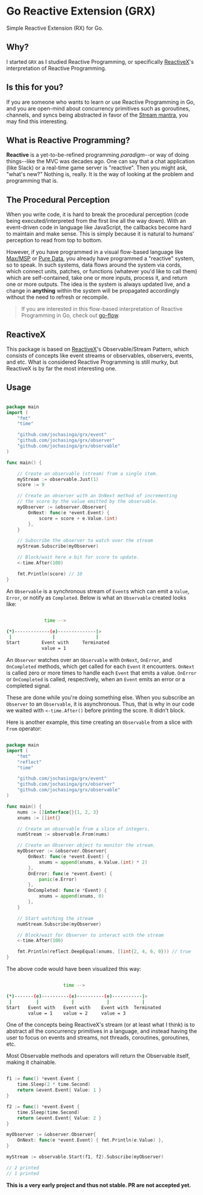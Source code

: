# Go Reactive Extension (GRX)
Simple Reactive Extension (RX) for Go.

## Why?
I started `GRX` as I studied Reactive Programming, or specifically [ReactiveX](http://reactivex.io)'s interpretation of Reactive Programming.

## Is this for you?
If you are someone who wants to learn or use Reactive Programming in Go, and you are open-mind about concurrency primitives such as goroutines, channels, and syncs being abstracted in favor of the [Stream mantra](https://camo.githubusercontent.com/e581baffb3db3e4f749350326af32de8d5ba4363/687474703a2f2f692e696d6775722e636f6d2f4149696d5138432e6a7067), you may find this interesting. 

## What is Reactive Programming?
**Reactive** is a yet-to-be-refined programming *paradigm*--or way of doing things--like the MVC was decades ago. One can say that a chat application (like Slack) or a real-time game server is "reactive". Then you might ask, "what's new?" Nothing is, really. It is the way of looking at the problem and programming that is.

## The Procedural Perception
When you write code, it is hard to break the procedural perception (code being executed/interpreted from the first line all the way down). With an event-driven code in language like JavaScript, the callbacks become hard to maintain and make sense. This is simply because it is natural to humans' perception to read from top to bottom.

However, if you have programmed in a visual flow-based language like [Max/MSP](https://cycling74.com/products/max/#.WAGV0dwgd0I) or [Pure Data](https://puredata.info/), you already have programmed a "reactive" system, so to speak. In such systems, data flows around the system via cords, which connect units, patches, or functions (whatever you'd like to call them) which are self-contained, take one or more inputs, process it, and return one or more outputs. The idea is the system is always updated live, and a change in **anything** within the system will be propagated accordingly without the need to refresh or recompile.

> If you are interested in this flow-based interpretation of Reactive Programming in Go, check out [go-flow](https://github.com/trustmaster/goflow).

## ReactiveX
This package is based on [ReactiveX](http://reactivex.io)'s Observable/Stream Pattern, which consists of concepts like event streams or observables, observers, events, and etc. What is considered Reactive Programming is still murky, but ReactiveX is by far the most interesting one.

## Usage

```go

package main
import (
	"fmt"
	"time"

	"github.com/jochasinga/grx/event"
    "github.com/jochasinga/grx/observer"
	"github.com/jochasinga/grx/observable"
)

func main() {

	// Create an observable (stream) from a single item.
	myStream := observable.Just(1)
	score := 9

	// Create an observer with an OnNext method of incrementing
	// the score by the value emitted by the observable.
	myObserver := &observer.Observer{
		OnNext: func(e *event.Event) {
			score = score + e.Value.(int)
		},
	}

	// Subscribe the observer to watch over the stream
	myStream.Subscribe(myObserver)

	// Block/wait here a bit for score to update.
	<-time.After(100)

	fmt.Println(score) // 10
}

```

An `Observable` is a synchronous stream of `Event`s which can emit a `Value`, `Error`,
or notify as `Completed`. Below is what an `Observable` created looks like:

```bash

              time -->

(*)-------------(e)--------------|>
 |               |               |
Start        Event with     Terminated
             value = 1

```

An `Observer` watches over an `Observable` with `OnNext`, `OnError`, and `OnCompleted` methods, which get called for each `Event` it encounters. `OnNext` is called zero or more times to handle each `Event` that emits a value. `OnError` or `OnCompleted` is called, respectively, when an `Event` emits an error or a completed signal.

These are done while you're doing something else. When you subscribe an `Observer` to an `Observable`, it is asynchronous. Thus, that is why in our code we waited with `<-time.After()` before printing the score. It didn't block.

Here is another example, this time creating an `Observable` from a slice with `From` operator:

```go

package main
import (
	"fmt"
	"reflect"
	"time"

	"github.com/jochasinga/grx/event"
	"github.com/jochasinga/grx/observer"
	"github.com/jochasinga/grx/observable"
)

func main() {
	nums := []interface{}{1, 2, 3}
	xnums := []int{}

	// Create an observable from a slice of integers.
	numStream := observable.From(nums)

	// Create an Observer object to monitor the stream.
	myObserver := &observer.Observer{
		OnNext: func(e *event.Event) {
			xnums = append(xnums, e.Value.(int) * 2)
		},
		OnError: func(e *event.Event) {
			panic(e.Error)
		},
		OnCompleted: func(e *Event) {
            xnums = append(xnums, 0)
		},
	}

	// Start watching the stream
	numStream.Subscribe(myObserver)

	// Block/wait for Observer to interact with the stream
	<-time.After(100)

	fmt.Println(reflect.DeepEqual(xnums, []int{2, 4, 6, 0})) // true
}

```

The above code would have been visualized this way:

```bash

                     time -->

(*)-------(e)----------(e)----------(e)-----------|>
 |         |            |            |            |
Start   Event with   Event with    Event with  Terminated
        value = 1    value = 2     value = 3

```

One of the concepts being ReactiveX's stream (or at least what I think) is to abstract all the concurrency primitives in a language, and instead having the user to focus on events and streams, not threads, coroutines, goroutines, etc.

Most Observable methods and operators will return the Observable itself, making it chainable.

```go

f1 := func() *event.Event {
	time.Sleep(2 * time.Second)
	return &event.Event{ Value: 1 }
}

f2 := func() *event.Event {
	time.Sleep(time.Second)
	return &event.Event{ Value: 2 }
}

myObserver := &observer.Observer{
	OnNext: func(e *event.Event) { fmt.Println(e.Value) },
}

myStream := observable.Start(f1, f2).Subscribe(myObserver)

// 2 printed
// 1 printed

```

**This is a very early project and thus not stable. PR are not accepted yet.**

